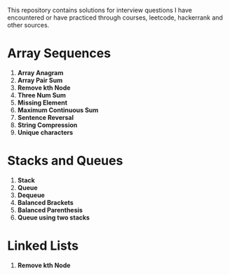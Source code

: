 This repository contains solutions for interview questions I have encountered or have practiced through courses, leetcode, hackerrank and other sources.

# **Array Sequences**

1. **Array Anagram**
1. **Array Pair Sum**
1. **Remove kth Node**
1. **Three Num Sum**
1. **Missing Element**
1. **Maximum Continuous Sum**
1. **Sentence Reversal**
1. **String Compression**
1. **Unique characters**

# **Stacks and Queues**
1. **Stack**
1. **Queue**
1. **Dequeue**
1. **Balanced Brackets**
1. **Balanced Parenthesis**
1. **Queue using two stacks**


# **Linked Lists**
1. **Remove kth Node**
